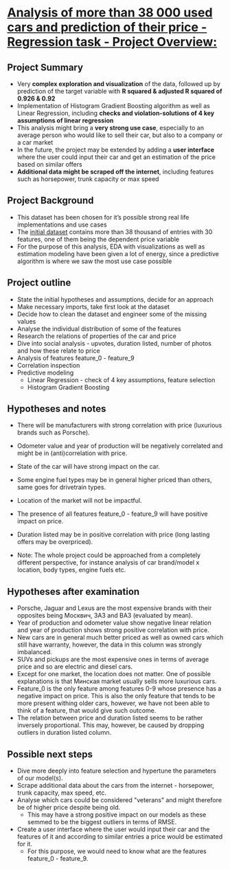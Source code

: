 # [Analysis of more than 38 000 used cars and prediction of their price - Regression task - Project Overview:](https://t-ded.github.io/t-ded-portfolio/projects/used-cars/)

## Project Summary

- Very **complex exploration and visualization** of the data, followed up by prediction of the target variable with **R squared & adjusted R squared of 0.926 & 0.92**
- Implementation of Histogram Gradient Boosting algorithm as well as Linear Regression, including **checks and violation-solutions of 4 key assumptions of linear regression**
- This analysis might bring a **very strong use case**, especially to an average person who would like to sell their car, but also to a company or a car market
- In the future, the project may be extended by adding a **user interface** where the user could input their car and get an estimation of the price based on similar offers
- **Additional data might be scraped off the internet**, including features such as horsepower, trunk capacity or max speed

## Project Background

- This dataset has been chosen for it’s possible strong real life implementations and use cases
- The [initial dataset](https://www.kaggle.com/lepchenkov/usedcarscatalog) contains more than 38 thousand of entries with 30 features, one of them being the dependent price variable
- For the purpose of this analysis, EDA with visualizations as well as estimation modeling have been given a lot of energy, since a predictive algorithm is where we saw the most use case possible

## Project outline
    
- State the initial hypotheses and assumptions, decide for an approach 
- Make necessary imports, take first look at the dataset
- Decide how to clean the dataset and engineer some of the missing values
- Analyse the individual distribution of some of the features
- Research the relations of properties of the car and price
- Dive into social analysis - upvotes, duration listed, number of photos and how these relate to price
- Analysis of features feature_0 - feature_9
- Correlation inspection
- Predictive modeling
  - Linear Regression - check of 4 key assumptions, feature selection
  - Histogram Gradient Boosting

## Hypotheses and notes

- There will be manufacturers with strong correlation with price (luxurious brands such as Porsche).
- Odometer value and year of production will be negatively correlated and might be in (anti)correlation with price.
- State of the car will have strong impact on the car.
- Some engine fuel types may be in general higher priced than others, same goes for drivetrain types.
- Location of the market will not be impactful.
- The presence of all features feature_0 - feature_9 will have positive impact on price.
- Duration listed may be in positive correlation with price (long lasting offers may be overpriced).
    
- Note: The whole project could be approached from a completely different perspective, for instance analysis of car 
        brand/model x location, body types, engine fuels etc.
        
## Hypotheses after examination

- Porsche, Jaguar and Lexus are the most expensive brands with their opposites being Москвич, 3A3 and BA3 (evaluated by mean).
- Year of production and odometer value show negative linear relation and year of production shows strong positive correlation with price.
- New cars are in general much better priced as well as owned cars which still have warranty, however, the data in this column was strongly imbalanced.
- SUVs and pickups are the most expensive ones in terms of average price and so are electric and diesel cars.
- Except for one market, the location does not matter. One of possible explanations is that Минская market usually sells more luxurious cars.
- Feature_0 is the only feature among features 0-9 whose presence has a negative impact on price. This is also the only feature that tends to be more present withing older cars, however, we have not been able to think of a feature, that would give such outcome.
- The relation between price and duration listed seems to be rather inversely proportional. This may, however, be caused by dropping outliers in duration listed column.

## Possible next steps

- Dive more deeply into feature selection and hypertune the parameters of our model(s).
- Scrape additional data about the cars from the internet - horsepower, trunk capacity, max speed, etc.
- Analyse which cars could be considered "veterans" and might therefore be of higher price despite being old.
   - This may have a strong positive impact on our models as these semmed to be the biggest outliers in terms of RMSE.
- Create a user interface where the user would input their car and the features of it and according to similar entries 
  a price would be estimated for it.
   - For this purpose, we would need to know what are the features feature_0 - feature_9.

